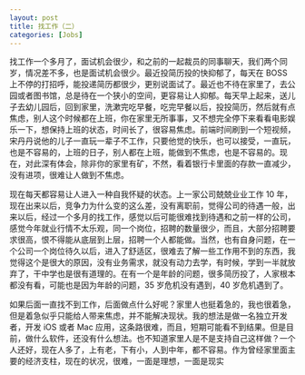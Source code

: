 ```yaml
---
layout: post
title: 找工作（二）
categories: [Jobs]
---
```


找工作一个多月了，面试机会很少，和之前的一起裁员的同事聊天，我们两个同岁，情况差不多，也是面试机会很少。最近投简历投的快抑郁了，每天在 BOSS 上不停的打招呼，能投递简历都很少，更别说面试了。最近也不待在家里了，去公园或者图书馆，总是待在一个狭小的空间，更容易让人抑郁。每天早上起来，送儿子去幼儿园后，回到家里，洗漱完吃早餐，吃完早餐以后，投投简历，然后就有点焦虑，别人这个时候都在上班，你在家里无所事事，又不想完全停下来看看电影娱乐一下，想保持上班的状态，时间长了，很容易焦虑。前端时间刷到一个短视频，宋丹丹说他的儿子一直玩一辈子不工作，只要他觉的快乐，也可以接受，一直玩，也是不容易的，上班的日子，别人都在上班，能做到不焦虑，也是不容易的。现在，对此深有体会，除非你的家里有矿，不然，看着银行卡里面的存款一直减少，没有进项，很难让人做到不焦虑。

现在每天都容易让人进入一种自我怀疑的状态。上一家公司兢兢业业工作 10 年，现在出来以后，竞争力为什么变的这么差，没有离职前，觉得公司的待遇一般，出来以后，经过一个多月的找工作，感觉以后可能很难找到待遇和之前一样的公司，感觉今年就业行情不太乐观，同一个岗位，招聘的数量很少，而且，大部分招聘要求很高，恨不得能从底层到上层，招聘一个人都能做。当然，也有自身问题，在一个公司一个岗位待久以后，进入了舒适区，很难去了解一些工作用不到的东西，我觉得这个是很大的原因，没有业务需求，就没有动力去学，有时候，学到一半就放弃了，干中学也是很有道理的。在有一个是年龄的问题，很多简历投了，人家根本都没有看，可能也是因为年龄的问题，35 岁危机没有遇到，40 岁危机遇到了。

如果后面一直找不到工作，后面做点什么好呢？家里人也挺着急的，我也很着急，但是着急似乎只能给人带来焦虑，并不能解决现状。我的想法是做一名独立开发者，开发 iOS 或者 Mac 应用，这条路很难，而且，短期可能看不到结果。但是目前，做什么软件，还没有什么想法。也不知道家里人是不是支持自己这样做？一个人还好，现在人多了，上有老，下有小，人到中年，都不容易。作为曾经家里面主要的经济支柱，现在的状况，很难，一面是理想，一面是现实

